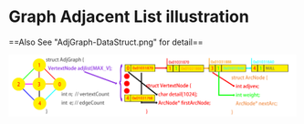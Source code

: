 # Graph Adjacent List illustration  
   ==Also See "AdjGraph-DataStruct.png" for detail==



![alt text](./AdjGraph-DataStruct.png)



